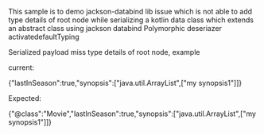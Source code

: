 This sample is to demo jackson-databind lib issue which is not able to add type details of root node while serializing a kotlin data class which extends an abstract class using jackson databind Polymorphic deseriazer activatedefaultTyping

Serialized payload miss type details of root node, example 

current:

{"lastInSeason":true,"synopsis":["java.util.ArrayList",["my synopsis1"]]}

Expected:

{"@class":"Movie","lastInSeason":true,"synopsis":["java.util.ArrayList",["my synopsis1"]]}
